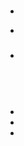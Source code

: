 # 

## 

### 

- 

> 

- 

### 

- 



![]()

## 





![]()

## 



### 





### 



### 









- 
- 
- 

> 

### 















### 







